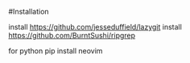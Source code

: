 #Installation 

install https://github.com/jesseduffield/lazygit
install https://github.com/BurntSushi/ripgrep


for python pip install neovim
